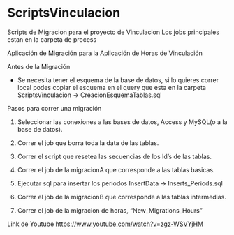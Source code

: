 # ScriptsVinculacion
Scripts de Migracion para el proyecto de Vinculacion
Los jobs principales estan en la carpeta de process

Aplicación de Migración para la Aplicación de Horas de Vinculación

Antes de la Migración
* Se necesita tener el esquema de la base de datos, si lo quieres correr local podes copiar el esquema en el query que esta en la carpeta ScriptsVinculacion -> CreacionEsquemaTablas.sql

Pasos para correr una migración
1. Seleccionar las conexiones a las bases de datos, Access y MySQL(o a la base de datos).

2. Correr el job que borra toda la data de las tablas.

3. Correr el script que resetea las secuencias de los Id’s de las tablas.

4. Correr el job de la migracionA que corresponde a las tablas basicas.

5. Ejecutar sql para insertar los periodos InsertData -> Inserts_Periods.sql

6. Correr el job de la migracionB que corresponde a las tablas intermedias.

7. Correr el job de la migracion de horas, “New_Migrations_Hours”

Link de Youtube
https://www.youtube.com/watch?v=zgz-WSVYjHM
